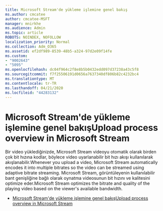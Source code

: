 ```yaml
---
title: Microsoft Stream'de yükleme işlemine genel bakış
ms.author: cmcatee
author: cmcatee-MSFT
manager: mnirkhe
ms.audience: Admin
ms.topic: article
ROBOTS: NOINDEX, NOFOLLOW
localization_priority: Normal
ms.collection: Adm_O365
ms.assetid: ef2df989-8539-48b5-a324-97d2e09f14fe
ms.custom:
- "9002643"
- "5095"
ms.openlocfilehash: dc04f964c2f8e8b5b0432edd097d37238a43c5f8
ms.sourcegitcommit: f7f25506191d0656a7637340df806b82c4232bc4
ms.translationtype: MT
ms.contentlocale: tr-TR
ms.lasthandoff: 04/21/2020
ms.locfileid: "44283132"
---
```

# <a name="upload-process-overview-in-microsoft-stream"></a><span data-ttu-id="4cffe-102">Microsoft Stream'de yükleme işlemine genel bakış</span><span class="sxs-lookup"><span data-stu-id="4cffe-102">Upload process overview in Microsoft Stream</span></span>

<span data-ttu-id="4cffe-103">Bir video yüklediğinizde, Microsoft Stream videoyu otomatik olarak birden çok bit hızına kodlar, böylece video uyarlanabilir bit hızı akışı kullanılarak akışlanabilir.</span><span class="sxs-lookup"><span data-stu-id="4cffe-103">Whenever you upload a video, Microsoft Stream automatically encodes it into multiple bitrates so the video can be streamed using adaptive bitrate streaming.</span></span> <span data-ttu-id="4cffe-104">Microsoft Stream, görüntüleyenin kullanılabilir bant genişliğine bağlı olarak oynatma videosunun bit hızını ve kalitesini optimize eder.</span><span class="sxs-lookup"><span data-stu-id="4cffe-104">Microsoft Stream optimizes the bitrate and quality of the playing video based on the viewer's available bandwidth.</span></span>

- [<span data-ttu-id="4cffe-105">Microsoft Stream'de yükleme işlemine genel bakış</span><span class="sxs-lookup"><span data-stu-id="4cffe-105">Upload process overview in Microsoft Stream</span></span>](https://docs.microsoft.com/stream/upload-process-overview)

